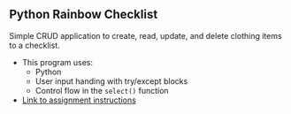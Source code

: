 ## Python Rainbow Checklist
Simple CRUD application to create, read, update, and delete clothing items to a checklist. 

- This program uses:
    * Python
    * User input handing with try/except blocks
    * Control flow in the ```select()``` function
- [Link to assignment instructions](https://github.com/Tech-at-DU/Rainbow-Checklist/tree/master)
